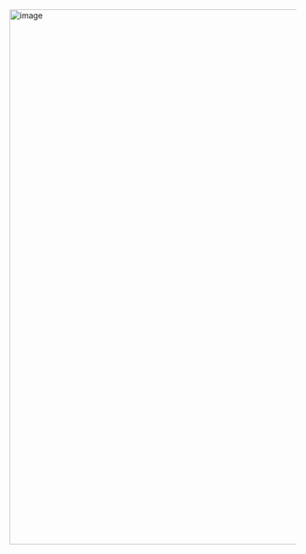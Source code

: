 <img width="938" alt="image" src="https://github.com/user-attachments/assets/647a6080-4f08-4c0b-b43a-d63cd8b4de90">
